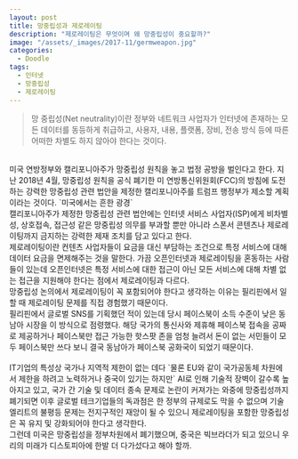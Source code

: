 ```yaml
---
layout: post
title: 망중립성과 제로레이팅
description: "제로레이팅은 무엇이며 왜 망중립성이 중요할까?"
image: "/assets/_images/2017-11/germweapon.jpg"
categories:
  - Doodle
tags:
  - 인터넷
  - 망중립성
  - 제로레이팅
---
```



>망 중립성(Net neutrality)이란 정부와 네트워크 사업자가 인터넷에 존재하는 모든 데이터를 동등하게 취급하고, 사용자, 내용, 플랫폼, 장비, 전송 방식 등에 따른 어떠한 차별도 하지 않아야 한다는 것이다.

<br/>
미국 연방정부와 캘리포니아주가 망중립성 원칙을 놓고 법정 공방을 벌인다고 한다.
지난 2018년 4월, 망중립성 원칙을 공식 폐기한 미 연방통신위원회(FCC)의 방침에 도전하는 강력한 망중립성 관련 법안을 제정한 캘리포니아주를 트럼프 행정부가 제소할 계획이라는 것이다. `미국에서는 흔한 광경` 
<br/>
캘리포니아주가 제정한 망중립성 관련 법안에는 인터넷 서비스 사업자(ISP)에게 비차별성, 상호접속, 접근성 같은 망중립성 의무를 부과할 뿐만 아니라 스폰서 콘텐츠나 제로레이팅까지 금지하는 강력한 제재 조치를 담고 있다고 한다.
<br/>
제로레이팅이란 컨텐츠 사업자들이 요금을 대신 부담하는 조건으로 특정 서비스에 대해 데이터 요금을 면제해주는 것을 말한다. 가끔 오픈인터넷과 제로레이팅을 혼동하는 사람들이 있는데 오픈인터넷은 특정 서비스에 대한 접근이 아닌 모든 서비스에 대해 차별 없는 접근을 지원해야 한다는 점에서 제로레이팅과 다르다.
<br/>
망중립성 논의에서 제로레이팅이 꼭 포함되어야 한다고 생각하는 이유는 필리핀에서 일할 때 제로레이팅 문제를 직접 경험했기 때문이다.
<br/>
필리핀에서 글로벌 SNS를 기획했던 적이 있는데 당시 페이스북이 소득 수준이 낮은 동남아 시장을 이 방식으로 점령했다. 해당 국가의 통신사와 제휴해 페이스북 접속을 공짜로 제공하거나 페이스북만 접근 가능한 핫스팟 존을 엄청 늘려서 돈이 없는 서민들이 모두 페이스북만 쓰다 보니 결국 동남아가 페이스북 공화국이 되었기 때문이다.
<br/>
<br/>
IT기업의 특성상 국가나 지역적 제한이 없는 데다 `물론 EU와 같이 국가공동체 차원에서 제한을 하려고 노력하거나 중국이 있기는 하지만` AI로 인해 기술적 장벽이 갈수록 높아지고 있고, 국가 간 기술 및 데이터 종속 문제로 논란이 커져가는 와중에 망중립성까지 폐기되면 이후 글로벌 테크기업들의 독과점은 한 정부의 규제로도 막을 수 없으며 기술 엘리트의 불평등 문제는 전지구적인 재앙이 될 수 있으니 제로레이팅을 포함한 망중립성은 꼭 유지 및 강화되어야 한다고 생각한다. 
<br/>
그런데 미국은 망중립성을 정부차원에서 폐기했으며, 중국은 빅브라더가 되고 있으니 우리의 미래가 디스토피아에 한발 더 다가섰다고 해야 할까.
<br/>
<br/>
<script async src="//pagead2.googlesyndication.com/pagead/js/adsbygoogle.js"></script>
<ins class="adsbygoogle"
     style="display:block; text-align:center;"
     data-ad-layout="in-article"
     data-ad-format="fluid"
     data-ad-client="ca-pub-7593661227946185"
     data-ad-slot="1704507028"></ins>
<script>
     (adsbygoogle = window.adsbygoogle || []).push({});
</script>